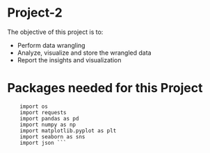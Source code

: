 # Project-2
The objective of this project is to:
* Perform data wrangling
* Analyze, visualize and store the wrangled data
* Report the insights and visualization 

# Packages needed for this Project
```
    import os
    import requests
    import pandas as pd
    import numpy as np
    import matplotlib.pyplot as plt
    import seaborn as sns
    import json ```


